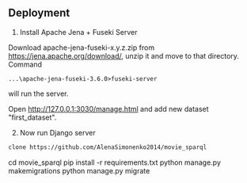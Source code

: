 ## Deployment

1. Install Apache Jena + Fuseki Server

Download apache-jena-fuseki-x.y.z.zip from https://jena.apache.org/download/,
unzip it and move to that directory. Command

```
...\apache-jena-fuseki-3.6.0>fuseki-server
```
will run the server.

Open http://127.0.0.1:3030/manage.html and add new dataset "first_dataset".

2. Now run Django server
```bash
clone https://github.com/AlenaSimonenko2014/movie_sparql
```
cd movie_sparql
pip install -r requirements.txt
python manage.py makemigrations
python manage.py migrate

```
